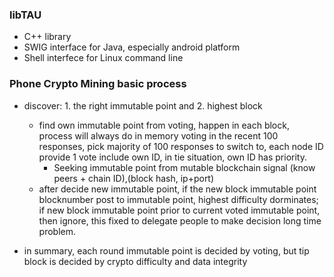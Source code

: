 ### libTAU
* C++ library
* SWIG interface for Java, especially android platform
* Shell interfece for Linux command line

### Phone Crypto Mining basic process
* discover: 1. the right immutable point and 2. highest block
    * find own immutable point from voting, happen in each block, process will always do in memory voting in the recent 100 responses, pick majority of 100 responses to switch to, each node ID provide 1 vote include own ID, in tie situation, own ID has priority.
      * Seeking immutable point from mutable blockchain signal (know peers + chain ID),(block hash, ip+port)
    * after decide new immutable point, if the new block immutable point blocknumber post to immutable point, highest difficulty dorminates; if new block immutable point prior to current voted immutable point, then ignore, this fixed to delegate people to make decision long time problem.
        
* in summary, each round immutable point is decided by voting, but tip block is decided by crypto difficulty and data integrity
